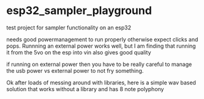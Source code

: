 # esp32_sampler_playground
test project for sampler functionality on an esp32

needs good powermanagement to run properly otherwise expect clicks and pops. Runnning an external power works well, but I am finding that running it from the 5vo on the esp into vin also gives good quality

if running on external power then you have to be really careful to manage the usb power vs external power to not fry something. 

Ok after loads of messing around with libraries, here is a simple wav based solution that works without a library and has 8 note polyphony